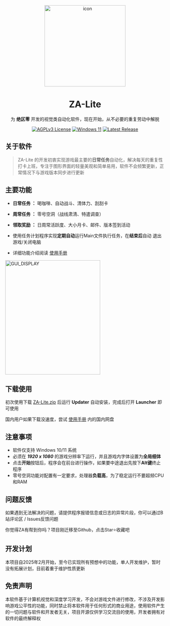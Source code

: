 
<div align="center">
<img width="256" height="256" alt="icon" src="https://github.com/user-attachments/assets/579dcd01-c68a-420f-8a15-e1269bf12f57" />
  <h1>ZA-Lite  </h1>
  
  为 <b>绝区零</b> 开发的视觉类自动化软件，现在开始，从不必要的重复劳动中解脱
 <br>
 
 [![AGPLv3 License](https://img.shields.io/badge/License-AGPL%20v3-blue.svg)](https://www.gnu.org/licenses/agpl-3.0) [![Windows 11](https://img.shields.io/badge/OS-Windows-0078D4?logo=windows&logoColor=white)](https://www.microsoft.com/windows)  [![Latest Release](https://img.shields.io/github/v/release/GelonStark/ZA-Lite?include_prereleases&sort=semver)](https://github.com/GelonStark/ZA-Lite/releases)
  

</div>

 ## 关于软件
 >ZA-Lite 的开发初衷实现游戏最主要的**日常任务**自动化，解决每天的重复性打卡上班，专注于图形界面的轻量美观和简单易用，软件不会频繁更新，正常情况下与游戏版本同步进行更新

## 主要功能

- **日常任务 ：** 喝咖啡、自动战斗、清体力、刮刮卡
- **周常任务 ：** 零号空洞（战线肃清、特遣调查）
- **领取奖励 ：** 日周常活跃度、大小月卡、邮件、版本签到活动
- 使用任务计划程序实现**定期自动**运行Main文件执行任务，在**结束后**自动 退出游戏/关闭电脑

-    详细功能介绍阅读 <a href=https://www.yuque.com/gelonstark/kb/za>使用手册</a>  <br>


 <img width="300" height="360" alt="GUI_DISPLAY" src="https://github.com/user-attachments/assets/03d9eee5-8e93-4b43-8175-9f20639cde50" />

 
 
 ## 下载使用

 初次使用下载 <a href=https://www.github.com/GelonStark/ZA-Lite/releases/latest>ZA-Lite.zip</a>  后运行 **Updater** 自动安装，完成后打开 **Launcher** 即可使用
 
 国内用户如果下载没速度，尝试 <a href=https://www.yuque.com/gelonstark/kb/za>使用手册</a>  内的国内网盘

 

 
## 注意事项
- 软件仅支持 Windows 10/11 系统
- 必须在 ***1920 x 1080*** 的游戏分辨率下运行，并且游戏内字体设置为**全局细体** 
- 点击**开始**按钮后，程序会在前台进行操作，如果要中途退出先按下**Alt键**终止程序
- 零号空洞功能对配置有一定要求，处理器**负载高**，为了稳定运行不要超频CPU和RAM

## 问题反馈
如果遇到无法解决的问题，请提供程序报错信息或日志的异常片段，你可以通过B站评论区 / Issues反馈问题

你觉得ZA有帮到你吗？项目刚迁移至Github，点击Star⭐收藏吧

## 开发计划
本项目自2025年2月开始，至今已实现所有预想中的功能，单人开发维护，暂时没有拓展计划，目前着重于维护性质更新  


## 免责声明
本软件基于计算机视觉和深度学习开发，不会对游戏文件进行修改，不涉及开发影响游戏公平性的功能，同时禁止将本软件用于任何形式的商业用途，使用软件产生的一切问题与软件和开发者无关，项目开源仅供学习交流目的使用，开发者拥有对软件的最终解释权


